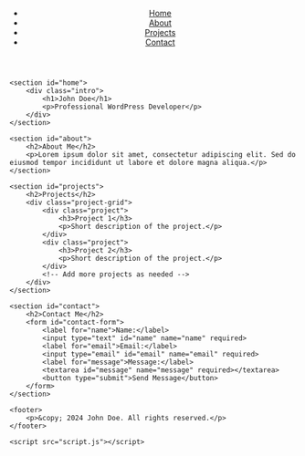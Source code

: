 <!DOCTYPE html>
<html lang="en">
<head>
    <meta charset="UTF-8">
    <meta name="viewport" content="width=device-width, initial-scale=1.0">
    <title>WordPress Developer Portfolio</title>
    <link rel="stylesheet" type="text/css" href="styles.css">
</head>
<body>
    <header>
        <nav>
            <ul>
                <li><a href="#home">Home</a></li>
                <li><a href="#about">About</a></li>
                <li><a href="#projects">Projects</a></li>
                <li><a href="#contact">Contact</a></li>
            </ul>
        </nav>
    </header>

    <section id="home">
        <div class="intro">
            <h1>John Doe</h1>
            <p>Professional WordPress Developer</p>
        </div>
    </section>

    <section id="about">
        <h2>About Me</h2>
        <p>Lorem ipsum dolor sit amet, consectetur adipiscing elit. Sed do eiusmod tempor incididunt ut labore et dolore magna aliqua.</p>
    </section>

    <section id="projects">
        <h2>Projects</h2>
        <div class="project-grid">
            <div class="project">
                <h3>Project 1</h3>
                <p>Short description of the project.</p>
            </div>
            <div class="project">
                <h3>Project 2</h3>
                <p>Short description of the project.</p>
            </div>
            <!-- Add more projects as needed -->
        </div>
    </section>

    <section id="contact">
        <h2>Contact Me</h2>
        <form id="contact-form">
            <label for="name">Name:</label>
            <input type="text" id="name" name="name" required>
            <label for="email">Email:</label>
            <input type="email" id="email" name="email" required>
            <label for="message">Message:</label>
            <textarea id="message" name="message" required></textarea>
            <button type="submit">Send Message</button>
        </form>
    </section>

    <footer>
        <p>&copy; 2024 John Doe. All rights reserved.</p>
    </footer>

    <script src="script.js"></script>
</body>
</html>
